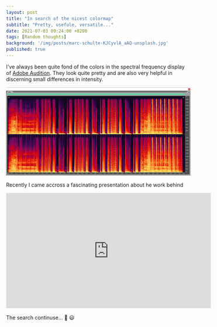 ```yaml
---
layout: post
title: "In search of the nicest colormap"
subtitle: "Pretty, usefule, versatile..."
date: 2021-07-03 09:24:00 +0200
tags: [Random thoughts]
background: '/img/posts/marc-schulte-KJCyvlA_aAQ-unsplash.jpg'
published: true
---
```


<!-- https://unsplash.com/photos/KJCyvlA_aAQ -->
<!-- https://unsplash.com/photos/mz471WAXhCU -->

I've always been quite fond of the colors in the spectral frequency display of [Adobe Audition](https://www.adobe.com/se/products/audition.html). They look quite pretty and are also very helpful in discerning small differences in intensity. 

<img class="img-fluid" src="/img/posts/audition.jpg" alt="Screenshot">

Recently I came accross a fascinating presentation about he work behind

<div class="img-fluid">
<iframe width="560" height="315" src="https://www.youtube.com/embed/xAoljeRJ3lU" title="YouTube video player" frameborder="0" allow="accelerometer; autoplay; clipboard-write; encrypted-media; gyroscope; picture-in-picture" allowfullscreen></iframe>
</div>

The search continuse... :telescope: :smiley:
